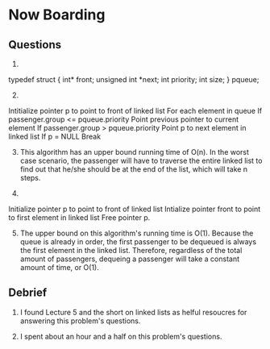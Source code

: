 # Now Boarding

## Questions

1.

typedef struct
{
    int* front;
    unsigned int *next;
    int priority;
    int size;
}
pqueue;


2.
Intitialize pointer p to point to front of linked list
For each element in queue
    If passenger.group <= pqueue.priority
        Point previous pointer to current element
    If passenger.group > pqueue.priority
        Point p to next element in linked list
    If p = NULL
        Break

3. This algorithm has an upper bound running time of O(n).  In the worst case scenario, the passenger will have to traverse the entire
linked list to find out that he/she should be at the end of the list, which will take n steps.

4.
Initialize pointer p to point to front of linked list
Intialize pointer front to point to first element in linked list
Free pointer p.

5. The upper bound on this algorithm's running time is O(1).  Because the queue is already in order, the first passenger to be
dequeued is always the first element in the linked list.  Therefore, regardless of the total amount of passengers, dequeing a passenger
will take a constant amount of time, or O(1).

## Debrief

1. I found Lecture 5 and the short on linked lists as helful resoucres for answering this problem's questions.

2. I spent about an hour and a half on this problem's questions.
